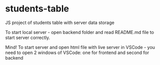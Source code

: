 # students-table
JS project of students table with server  data storage 

To start local server - open backend folder and read README.md file to start server correctly.

Mind! To start server and open html file with live server in VSCode - you need to open 2 windows of VSCode: one for frontend and second for backend
